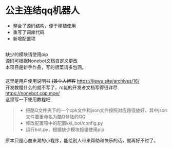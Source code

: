 # 公主连结qq机器人
* 整合了源码结构，便于移植使用  
* 重写了词库代码  
* 新增配置项
## 
缺少的模块请使用pip  
源码可根据Nonebot文档自定义更改  
本项目是新手作品，写的很菜请多包涵。  
### 
这里是用户使用说明书 ~~(兼个人博客~~ https://jiewu.site/archives/16/  
开发教程什么的就不写了，rc佬的开发者文档写得很详尽 https://nonebot.cqp.moe/  
这里写一下使用教程吧  
  >* 把酷Q文件夹下的一个cpk文件和json文件按照对应路径放好，其中json文件要重命名为酷Q登陆的QQ
  >* 修改配置项中的配置kkl_bot/config.py
  >* 运行bot.py，根据缺少模块报错使用pip  
  
原本只是心血来潮的小程序，能给别人带来帮助和快乐的话，就再好不过了。
